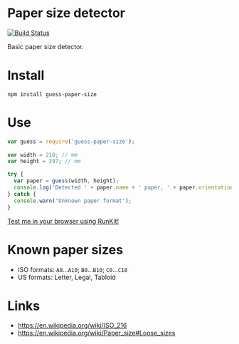 # Paper size detector

[![Build Status](https://travis-ci.org/devsli/guess-paper-size.svg?branch=master)](https://travis-ci.org/devsli/guess-paper-size)

Basic paper size detector.

# Install

    npm install guess-paper-size
    
# Use

```javascript
var guess = require('guess-paper-size');
    
var width = 210; // mm
var height = 297; // mm

try {
  var paper = guess(width, height);
  console.log('Detected ' + paper.name + ' paper, ' + paper.orientation);
} catch {
  console.warn('Unknown paper format');
}
```

[Test me in your browser using RunKit!](https://runkit.com/npm/guess-paper-size)

# Known paper sizes

* ISO formats: `A0`...`A10`; `B0`...`B10`; `C0`...`C10`
* US formats: Letter, Legal, Tabloid

# Links

* https://en.wikipedia.org/wiki/ISO_216
* https://en.wikipedia.org/wiki/Paper_size#Loose_sizes
